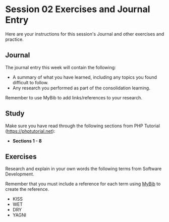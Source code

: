 # Session 02 Exercises and Journal Entry

Here are your instructions for this session's Journal and other exercises and practice.

## Journal

The journal entry this week will contain the following:

- A summary of what you have learned, including any topics you found difficult to follow.
- Any research you performed as part of the consolidation learning.

Remember to use MyBib to add links/references to your research.

## Study

Make sure you have read through the following sections from PHP Tutorial (https://phptutorial.net):

- **Sections 1 - 8**

## Exercises

Research and explain in your own words the following terms from Software Development.

Remember that you must include a reference for each term using [MyBib](https://mybib.com) to create the reference.

- KISS
- WET
- DRY
- YAGNI


